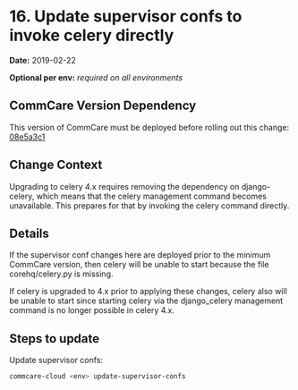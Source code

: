 # 16. Update supervisor confs to invoke celery directly

**Date:** 2019-02-22

**Optional per env:** _required on all environments_


## CommCare Version Dependency
This version of CommCare must be deployed before rolling out this change:
[08e5a3c1](https://github.com/dimagi/commcare-hq/commit/08e5a3c1f7482ea30f071044431e42fe1c6e2f04)


## Change Context
Upgrading to celery 4.x requires removing the dependency on
django-celery, which means that the celery management command
becomes unavailable.  This prepares for that by invoking the
celery command directly.

## Details
If the supervisor conf changes here are deployed prior to the
minimum CommCare version, then celery will be unable to start
because the file corehq/celery.py is missing.

If celery is upgraded to 4.x prior to applying these changes,
celery also will be unable to start since starting celery via
the django_celery management command is no longer possible in
celery 4.x.

## Steps to update
Update supervisor confs:
```bash
commcare-cloud <env> update-supervisor-confs
```
